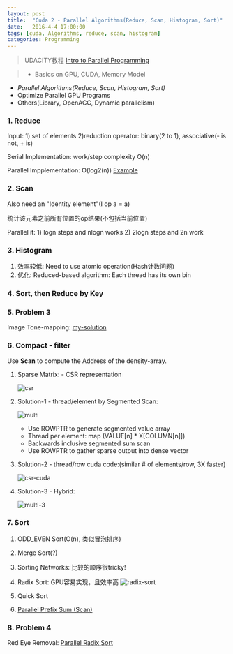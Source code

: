```yaml
---
layout: post
title:  "Cuda 2 - Parallel Algorithms(Reduce, Scan, Histogram, Sort)"
date:   2016-4-4 17:00:00
tags: [cuda, Algorithms, reduce, scan, histogram]
categories: Programming
---
```


> UDACITY教程 [Intro to Parallel Programming][link] 

> * Basics on GPU, CUDA, Memory Model
 * *Parallel Algorithms(Reduce, Scan, Histogram, Sort)*
 * Optimize Parallel GPU Programs
 * Others(Library, OpenACC, Dynamic parallelism)

[link]: https://www.udacity.com/wiki/cs344

### 1. Reduce
Input: 1) set of elements 2)reduction operator: binary(2 to 1), associative(- is not, + is)

Serial Implementation: work/step complexity O(n)

Parallel Impplementation: O(log2(n))
[Example](https://github.com/wykvictor/cs344-udacity/blob/master/Lesson%20Code%20Snippets/Lesson%203%20Code%20Snippets/reduce.cu)

### 2. Scan
Also need an "Identity element"(I op a = a)

统计该元素之前所有位置的op结果(不包括当前位置)

Parallel it: 1) logn steps and nlogn works 2) 2logn steps and 2n work

### 3. Histogram
1. 效率较低: Need to use atomic operation(Hash计数问题)
2. 优化: Reduced-based algorithm: Each thread has its own bin

### 4. Sort, then Reduce by Key

### 5. Problem 3
Image Tone-mapping:
[my-solution](https://github.com/wykvictor/cs344-udacity/blob/master/Problem%20Sets/Problem%20Set%203/student_func.cu)

### 6. Compact - filter
Use **Scan** to compute the Address of the density-array.

1. Sparse Matrix: - CSR representation
	
	![csr](http://7xno5y.com1.z0.glb.clouddn.com/matrix-csr.png)

2. Solution-1 - thread/element by Segmented Scan:
	
	![multi](http://7xno5y.com1.z0.glb.clouddn.com/csr-multi-2.png)

	* Use ROWPTR to generate segmented value array
	* Thread per element: map (VALUE[n] * X[COLUMN[n]])
	* Backwards inclusive segmented sum scan
	* Use ROWPTR to gather sparse output into dense vector

3. Solution-2 - thread/row cuda code:(similar # of elements/row, 3X faster)
	
	![csr-cuda](http://7xno5y.com1.z0.glb.clouddn.com/gpu-csr-cuda.png)

4. Solution-3 - Hybrid:

	![multi-3](http://7xno5y.com1.z0.glb.clouddn.com/csr-multi-3.png)

### 7. Sort
1. ODD_EVEN Sort(O(n), 类似冒泡排序)
2. Merge Sort(?)
3. Sorting Networks: 比较的顺序很tricky!
4. Radix Sort: GPU容易实现，且效率高
	![radix-sort](http://7xno5y.com1.z0.glb.clouddn.com/radix-sort-offical.jpg)

5. Quick Sort
6. [Parallel Prefix Sum (Scan)](http://http.developer.nvidia.com/GPUGems3/gpugems3_ch39.html)

### 8. Problem 4
Red Eye Removal:
[Parallel Radix Sort](https://github.com/wykvictor/cs344-udacity/blob/master/Problem%20Sets/Problem%20Set%204/student_func.cu)
